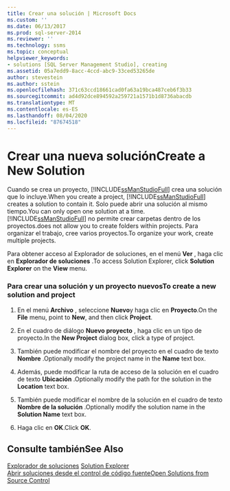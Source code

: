 ```yaml
---
title: Crear una solución | Microsoft Docs
ms.custom: ''
ms.date: 06/13/2017
ms.prod: sql-server-2014
ms.reviewer: ''
ms.technology: ssms
ms.topic: conceptual
helpviewer_keywords:
- solutions [SQL Server Management Studio], creating
ms.assetid: 05a7edd9-8acc-4ccd-abc9-33ced53265de
author: stevestein
ms.author: sstein
ms.openlocfilehash: 371c63ccd18661cad0fa63a19bca487ceb6f3b33
ms.sourcegitcommit: ad4d92dce894592a259721a1571b1d8736abacdb
ms.translationtype: MT
ms.contentlocale: es-ES
ms.lasthandoff: 08/04/2020
ms.locfileid: "87674518"
---
```

# <a name="create-a-new-solution"></a><span data-ttu-id="2f647-102">Crear una nueva solución</span><span class="sxs-lookup"><span data-stu-id="2f647-102">Create a New Solution</span></span>
  <span data-ttu-id="2f647-103">Cuando se crea un proyecto, [!INCLUDE[ssManStudioFull](../../includes/ssmanstudiofull-md.md)] crea una solución que lo incluye.</span><span class="sxs-lookup"><span data-stu-id="2f647-103">When you create a project, [!INCLUDE[ssManStudioFull](../../includes/ssmanstudiofull-md.md)] creates a solution to contain it.</span></span> <span data-ttu-id="2f647-104">Solo puede abrir una solución al mismo tiempo.</span><span class="sxs-lookup"><span data-stu-id="2f647-104">You can only open one solution at a time.</span></span> [!INCLUDE[ssManStudioFull](../../includes/ssmanstudiofull-md.md)] <span data-ttu-id="2f647-105">no permite crear carpetas dentro de los proyectos.</span><span class="sxs-lookup"><span data-stu-id="2f647-105">does not allow you to create folders within projects.</span></span> <span data-ttu-id="2f647-106">Para organizar el trabajo, cree varios proyectos.</span><span class="sxs-lookup"><span data-stu-id="2f647-106">To organize your work, create multiple projects.</span></span>  
  
 <span data-ttu-id="2f647-107">Para obtener acceso al Explorador de soluciones, en el menú **Ver** , haga clic en **Explorador de soluciones** .</span><span class="sxs-lookup"><span data-stu-id="2f647-107">To access Solution Explorer, click **Solution Explorer** on the **View** menu.</span></span>  
  
### <a name="to-create-a-new-solution-and-project"></a><span data-ttu-id="2f647-108">Para crear una solución y un proyecto nuevos</span><span class="sxs-lookup"><span data-stu-id="2f647-108">To create a new solution and project</span></span>  
  
1.  <span data-ttu-id="2f647-109">En el menú **Archivo** , seleccione **Nuevo**y haga clic en **Proyecto**.</span><span class="sxs-lookup"><span data-stu-id="2f647-109">On the **File** menu, point to **New**, and then click **Project**.</span></span>  
  
2.  <span data-ttu-id="2f647-110">En el cuadro de diálogo **Nuevo proyecto** , haga clic en un tipo de proyecto.</span><span class="sxs-lookup"><span data-stu-id="2f647-110">In the **New Project** dialog box, click a type of project.</span></span>  
  
3.  <span data-ttu-id="2f647-111">También puede modificar el nombre del proyecto en el cuadro de texto **Nombre** .</span><span class="sxs-lookup"><span data-stu-id="2f647-111">Optionally modify the project name in the **Name** text box.</span></span>  
  
4.  <span data-ttu-id="2f647-112">Además, puede modificar la ruta de acceso de la solución en el cuadro de texto **Ubicación** .</span><span class="sxs-lookup"><span data-stu-id="2f647-112">Optionally modify the path for the solution in the **Location** text box.</span></span>  
  
5.  <span data-ttu-id="2f647-113">También puede modificar el nombre de la solución en el cuadro de texto **Nombre de la solución** .</span><span class="sxs-lookup"><span data-stu-id="2f647-113">Optionally modify the solution name in the **Solution Name** text box.</span></span>  
  
6.  <span data-ttu-id="2f647-114">Haga clic en **OK**.</span><span class="sxs-lookup"><span data-stu-id="2f647-114">Click **OK**.</span></span>  
  
## <a name="see-also"></a><span data-ttu-id="2f647-115">Consulte también</span><span class="sxs-lookup"><span data-stu-id="2f647-115">See Also</span></span>  
 <span data-ttu-id="2f647-116">[Explorador de soluciones](solution-explorer.md) </span><span class="sxs-lookup"><span data-stu-id="2f647-116">[Solution Explorer](solution-explorer.md) </span></span>  
 [<span data-ttu-id="2f647-117">Abrir soluciones desde el control de código fuente</span><span class="sxs-lookup"><span data-stu-id="2f647-117">Open Solutions from Source Control</span></span>](../../database-engine/open-solutions-from-source-control.md)  
  
  
